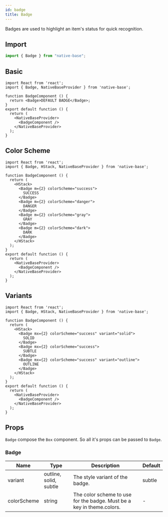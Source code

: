 ```yaml
---
id: badge
title: Badge
---
```


Badges are used to highlight an item's status for quick recognition.

## Import

```jsx
import { Badge } from "native-base";
```

## Basic

```SnackPlayer name=Badge%20Basic
import React from 'react';
import { Badge, NativeBaseProvider } from 'native-base';

function BadgeComponent () {
  return <Badge>DEFAULT BADGE</Badge>;
}
export default function () {
  return (
    <NativeBaseProvider>
      <BadgeComponent />
    </NativeBaseProvider>
  );
}
```

## Color Scheme

```SnackPlayer name=Badge%20Color%20Scheme
import React from 'react';
import { Badge, HStack, NativeBaseProvider } from 'native-base';

function BadgeComponent () {
  return (
    <HStack>
      <Badge m={2} colorScheme="success">
        SUCCESS
      </Badge>
      <Badge m={2} colorScheme="danger">
        DANGER
      </Badge>
      <Badge m={2} colorScheme="gray">
        GRAY
      </Badge>
      <Badge m={2} colorScheme="dark">
        DARK
      </Badge>
    </HStack>
  );
}
export default function () {
  return (
    <NativeBaseProvider>
      <BadgeComponent />
    </NativeBaseProvider>
  );
}
```

## Variants

```SnackPlayer name=Badge%20EVariants
import React from 'react';
import { Badge, HStack, NativeBaseProvider } from 'native-base';

function BadgeComponent () {
  return (
    <HStack>
      <Badge mx={2} colorScheme="success" variant="solid">
        SOLID
      </Badge>
      <Badge mx={2} colorScheme="success">
        SUBTLE
      </Badge>
      <Badge mx={2} colorScheme="success" variant="outline">
        OUTLINE
      </Badge>
    </HStack>
  );
}
export default function () {
  return (
    <NativeBaseProvider>
      <BadgeComponent />
    </NativeBaseProvider>
  );
}
```

## Props

`Badge` compose the `Box` component. So all it's props can be passed to `Badge`.

### Badge

| Name        | Type                   | Description                                                           | Default |
| ----------- | ---------------------- | --------------------------------------------------------------------- | ------- |
| variant     | outline, solid, subtle | The style variant of the badge.                                       | subtle  |
| colorScheme | string                 | The color scheme to use for the badge. Must be a key in theme.colors. | -       |
